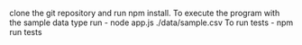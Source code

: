 clone the git repository and run npm install.
To execute the program with the sample data type run - node app.js ./data/sample.csv
To run tests - npm run tests
